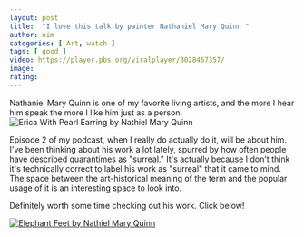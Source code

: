 ```yaml
---
layout: post
title:  "I love this talk by painter Nathaniel Mary Quinn "
author: nim
categories: [ Art, watch ]
tags: [ good ]
video: https://player.pbs.org/viralplayer/3028457357/
image: 
rating: 
---
```



Nathaniel Mary Quinn is one of my favorite living artists, and the more I hear him speak the more I like him just as a person. ![Erica With Pearl Earring by Nathiel Mary Quinn](https://gagosian.com/media/images/artists/nathaniel-mary-quinn/NnfHESeTJvMw_585x329.jpg) 

Episode 2 of my podcast, when I really do actually do it, will be about him. I've been thinking about his work a lot lately, spurred by how often people have described quarantimes as "surreal." It's actually because I don't think it's technically correct to label his work as "surreal" that it came to mind. The space between the art-historical meaning of the term and the popular usage of it is an interesting space to look into. 

Definitely worth some time checking out his work. Click below!

[![Elephant Feet by Nathiel Mary Quinn](https://gagosian.com/media/images/artists/nathaniel-mary-quinn/QODkwn6Sh6f7_2340x1316.jpg)](https://gagosian.com/artists/nathaniel-mary-quinn/)